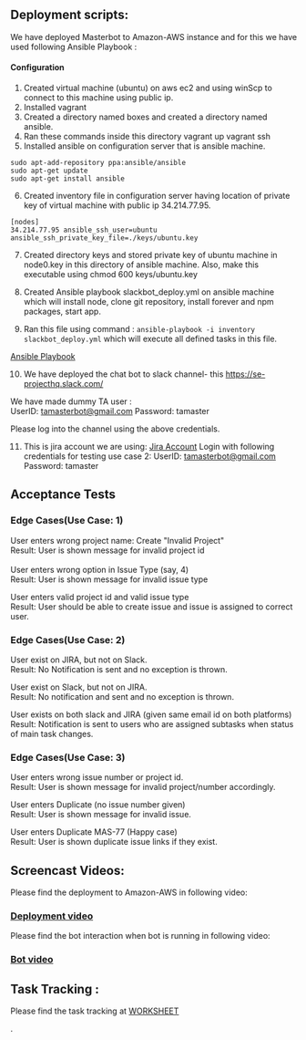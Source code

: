 ## Deployment scripts:

We have deployed Masterbot to Amazon-AWS instance and for this we have used following Ansible Playbook :

#### Configuration

1. Created virtual machine (ubuntu) on aws ec2 and using winScp to connect to this machine using public ip.
2. Installed vagrant
3. Created a directory named boxes and created a directory named ansible.
4. Ran these commands inside this directory
   vagrant up
   vagrant ssh
5. Installed ansible on configuration server that is ansible machine.
```
sudo apt-add-repository ppa:ansible/ansible
sudo apt-get update
sudo apt-get install ansible
```

6. Created inventory file in configuration server having location of private key of virtual machine with public ip 34.214.77.95.
```
[nodes]
34.214.77.95 ansible_ssh_user=ubuntu ansible_ssh_private_key_file=./keys/ubuntu.key
```
7. Created directory keys and stored private key of ubuntu machine in node0.key in this directory of ansible machine. Also, make this executable using chmod 600 keys/ubuntu.key 

8. Created Ansible playbook slackbot_deploy.yml on ansible machine which will install node, clone git repository, install forever and npm packages, start app. 
9. Ran this file using command : ```ansible-playbook -i inventory slackbot_deploy.yml``` which will execute all defined tasks in this file. 

[Ansible Playbook](https://github.ncsu.edu/sbiswas4/CSC510_Fall17_Project/blob/master/Deploy/slackbot_deploy.yml)

10. We have deployed the chat bot to slack channel- this https://se-projecthq.slack.com/

We have made dummy TA user : <br>
  UserID:  tamasterbot@gmail.com Password: tamaster <br>
  
Please log into the channel using the above credentials.

11. This is jira account we are using: [Jira Account](https://masterbot.atlassian.net/projects/MAS/issues/MAS-88?filter=allissues)
Login with following credentials for testing use case 2:
UserID:  tamasterbot@gmail.com Password: tamaster <br>

## Acceptance Tests

### Edge Cases(Use Case: 1)

User enters wrong project name: Create "Invalid Project" <br>
Result: User is shown message for invalid project id <br>
<br>
User enters wrong option in Issue Type (say, 4) <br>
Result: User is shown message for invalid issue type <br>

User enters valid project id and valid issue type <br>
Result: User should be able to create issue and issue is assigned to correct user. <br>

### Edge Cases(Use Case: 2) <br>

User exist on JIRA, but not on Slack.<br>
Result: No Notification is sent and no exception is thrown.<br>

User exist on Slack, but not on JIRA.<br>
Result: No notification and sent and no exception is thrown.<br>

User exists on both slack and JIRA (given same email id on both platforms)<br>
Result: Notification is sent to users who are assigned subtasks when status of main task changes.<br>

### Edge Cases(Use Case: 3)

User enters wrong issue number or project id.<br>
Result: User is shown message for invalid project/number accordingly.<br>

User enters Duplicate (no issue number given)<br>
Result: User is shown message for invalid issue.<br>

User enters Duplicate MAS-77 (Happy case)<br>
Result: User is shown duplicate issue links if they exist.<br>


## Screencast Videos:
  
  Please find the deployment to Amazon-AWS in following video: 
###   [Deployment video](http://www.google.com/)

 Please find the bot interaction when bot is running in following video: 
###   [Bot video](http://www.google.com/)

## Task Tracking :

  Please find the task tracking at 
      [WORKSHEET](https://github.ncsu.edu/sbiswas4/CSC510_Fall17_Project/blob/master/Deploy/WORKSHEET.md)
      


.
  
 
  
 
